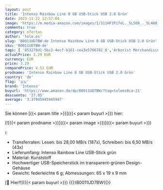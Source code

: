 ```yaml
---
layout: post
title: 'Intenso Rainbow Line 8 GB USB-Stick USB 2.0 Grün'
date: 2023-11-22 12:57:04
image: 'https://m.media-amazon.com/images/I/311HF3PiTeL._SL500_._SL400_.jpg'
comments: true
category: ofertas
author: 'tole.es'
slug: 'B0011UD7BW-de Intenso Rainbow Line 8 GB USB-Stick USB 2.0 Grün'
sku: 'B0011UD7BW-de'
tags: [ '853270d1-5bc2-4ecf-b161-cea3e5766782_0','Arborist Merchandising Root','BOW Test 5','Computer & Zubehör','Custom Stores','Datenspeicher','Externe Datenspeicher','Homeoffice-Lösungen','IT-Zubehör','Mengenrabatte auf ausgewählte Produkte','Restposten','Self Service','Special Features Stores','Stores','Top-Angebote','USB-Sticks','e26659c6-d1cd-45cb-800b-2f9b432b8572_0','e26659c6-d1cd-45cb-800b-2f9b432b8572_4401','e26659c6-d1cd-45cb-800b-2f9b432b8572_8801','intenso','🇩🇪', ]
actualPrice: 3.29 EUR
currency: EUR
price: 3.29
comparePrice: 4.51 EUR
prodname: 'Intenso Rainbow Line 8 GB USB-Stick USB 2.0 Grün'
country: 'de'
flag: '🇩🇪'
brand: 'Intenso'
buyurl: 'https://www.amazon.de/dp/B0011UD7BW/?tag=tolees0ca-21'
descuento: '27.05'
average: '3.37945945945947'
---
```


Sie können [{{< param title >}}]({{< param buyurl >}}) hier:

[![{{< param prodname >}}]({{< param image >}})]({{< param buyurl >}})

ℹ️:

- Transferraten: Lesen: bis 28,00 MB/s (187x), Schreiben: bis 6,50 MB/s (43x)
- Lieferumfang: Intenso Rainbow Line USB-Stick grün
- Material: Kunststoff
- Hochwertiger USB-Speicherstick im transparent-grünen Design-Gehäuse
- Gewicht: federleichte 6 g; Abmessungen: 65 x 19 x 9 mm

[🛒 Hier!!]({{< param buyurl >}})
{{<world>}}B0011UD7BW{{</world>}}
